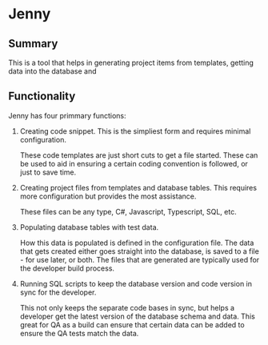 ﻿# Jenny
## Summary
This is a tool that helps in generating project items from templates, getting data 
into the database and 

## Functionality

Jenny has four primmary functions:

1. Creating code snippet.  This is the simpliest form and requires minimal configuration.

    These code templates are just short cuts to get a file started.  These can be used to aid 
    in ensuring a certain coding convention is followed, or just to save time.

2. Creating project files from templates and database tables.  This requires more configuration
but provides the most assistance.

    These files can be any type, C#, Javascript, Typescript, SQL, etc.

3. Populating database tables with test data.

    How this data is populated is defined in the configuration file.  The data that gets created 
    either goes straight into the database, is saved to a file - for use later, or both.  The 
    files that are generated are typically used for the developer build process.

4. Running SQL scripts to keep the database version and code version in sync for the developer.

    This not only keeps the separate code bases in sync, but helps a developer get the latest 
    version of the database schema and data.  This great for QA as a build can ensure that 
    certain data can be added to ensure the QA tests match the data.